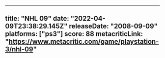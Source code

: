 
---
title: "NHL 09"
date: "2022-04-09T23:38:29.145Z"
releaseDate: "2008-09-09"
platforms: ["ps3"]
score: 88
metacriticLink: "https://www.metacritic.com/game/playstation-3/nhl-09"
---
